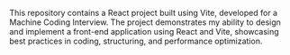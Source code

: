 This repository contains a React project built using Vite, developed for a Machine Coding Interview. The project demonstrates my ability to design and implement a front-end application using React and Vite, showcasing best practices in coding, structuring, and performance optimization.
